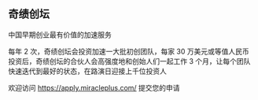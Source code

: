 ## 奇绩创坛
中国早期创业最有价值的加速服务

每年 2 次，奇绩创坛会投资加速一大批初创团队，每家 30 万美元或等值人民币
投资后，奇绩创坛的合伙人会高强度地和创始人们一起工作 3 个月，让每个团队快速迭代到最好的状态，在路演日迎接上千位投资人

欢迎访问 https://apply.miracleplus.com/ 提交您的申请
